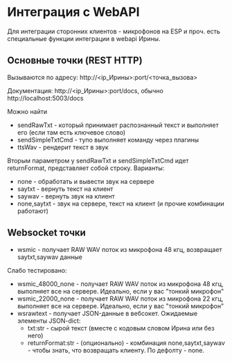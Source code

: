 # Интеграция с WebAPI

Для интеграции сторонних клиентов - микрофонов на ESP и проч. есть специальные функции интеграции в webapi Ирины.

## Основные точки (REST HTTP)

Вызываются по адресу: http://<ip_Ирины>:port/<точка_вызова>

Документация: http://<ip_Ирины>:port/docs, обычно http://localhost:5003/docs

Можно найти 

- sendRawTxt - который принимает распознанный текст и выполняет его (если там есть ключевое слово)
- sendSimpleTxtCmd - тупо выполняет команду через плагины
- ttsWav - рендерит текст в звук

Вторым параметром у sendRawTxt и sendSimpleTxtCmd идет returnFormat, представляет собой строку. Варианты:

- none - обработать и вывести звук на сервере
- saytxt - вернуть текст на клиент
- saywav - вернуть звук на клиент
- none,saytxt - звук на сервере, текст на клиент (и прочие комбинации работают)




## Websocket точки

- wsmic - получает RAW WAV поток из микрофона 48 кгц, возвращает saytxt,saywav данные

Слабо тестировано:

- wsmic_48000_none - получает RAW WAV поток из микрофона 48 кгц, выполняет все на сервере. Идеально, если у вас "тонкий микрофон"
- wsmic_22000_none - получает RAW WAV поток из микрофона 22 кгц, выполняет все на сервере. Идеально, если у вас "тонкий микрофон"
- wsrawtext - получает JSON-данные в вебсокет. Ожидаемые элементы JSON-dict:
  - txt:str - сырой текст (вместе с кодовым словом Ирина или без него)
  - returnFormat:str - (опционально) - комбинация none,saytxt,saywav - чтобы знать, что возвращать клиенту. По дефолту - none.




